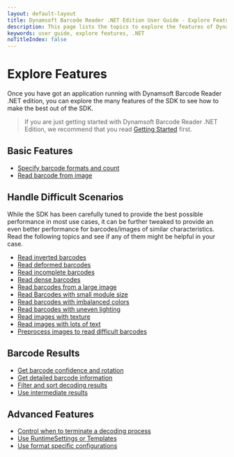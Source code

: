 ```yaml
---
layout: default-layout
title: Dynamsoft Barcode Reader .NET Edition User Guide - Explore Features
description: This page lists the topics to explore the features of Dynamsoft Barcode Reader .NET Edition.
keywords: user guide, explore features, .NET
noTitleIndex: false
---
```


# Explore Features

Once you have got an application running with Dynamsoft Barcode Reader .NET edition, you can explore the many features of the SDK to see how to make the best out of the SDK.

> If you are just getting started with Dynamsoft Barcode Reader .NET Edition, we recommend that you read [Getting Started](../index.md) first.

## Basic Features

* [Specify barcode formats and count]({{site.features}}barcode-formats-and-count.html?lang=dotnet)
* [Read barcode from image]({{site.features}}read-different-source.html?lang=dotnet)

## Handle Difficult Scenarios

While the SDK has been carefully tuned to provide the best possible performance in most use cases, it can be further tweaked to provide an even better performance for barcodes/images of similar characteristics. Read the following topics and see if any of them might be helpful in your case.

* [Read inverted barcodes]({{site.features}}read-inverted-barcodes.html?lang=dotnet)
* [Read deformed barcodes]({{site.features}}read-deformed-barcodes.html?lang=dotnet)
* [Read incomplete barcodes]({{site.features}}read-incomplete-barcodes.html?lang=dotnet)
* [Read dense barcodes]({{site.features}}read-dense-barcodes.html?lang=dotnet)
* [Read barcodes from a large image]({{site.features}}read-a-large-image.html?lang=dotnet)
* [Read Barcodes with small module size]({{site.features}}read-barcodes-with-small-modulesize.html?lang=dotnet)
* [Read barcodes with imbalanced colors]({{site.features}}read-barcodes-with-imbalanced-colour.html?lang=dotnet)
* [Read barcodes with uneven lighting]({{site.features}}read-barcodes-with-uneven-lighting.html?lang=dotnet)
* [Read images with texture]({{site.features}}read-images-with-texture.html?lang=dotnet)
* [Read images with lots of text]({{site.features}}read-images-with-lots-of-text.html?lang=dotnet)
* [Preprocess images to read difficult barcodes]({{site.features}}preprocess-images.html?lang=dotnet)

## Barcode Results

* [Get barcode confidence and rotation]({{site.features}}get-confidence-rotation.html?lang=dotnet)
* [Get detailed barcode information]({{site.features}}get-detailed-info.html?lang=dotnet)
* [Filter and sort decoding results]({{site.features}}filter-and-sort.html?lang=dotnet)
* [Use intermediate results]({{site.features}}use-intermidiate-results.html?lang=dotnet)

## Advanced Features

* [Control when to terminate a decoding process]({{site.features}}control-terminate-phase.html?lang=dotnet)
* [Use RuntimeSettings or Templates]({{site.features}}use-runtimesettings-or-templates.html?lang=dotnet)
* [Use format specific configurations]({{site.features}}use-format-specific-configuration.html?lang=dotnet)
